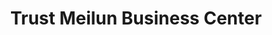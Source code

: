 ---
title: "Trust Meilun Business Center"
url: /ganta/trust-meilun-business-center/
shop: Lebensmittel
---